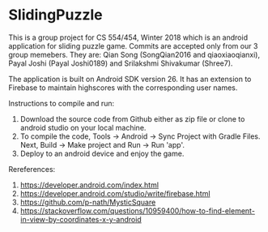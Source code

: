 # SlidingPuzzle

This is a group project for CS 554/454, Winter 2018 which is an android application for sliding puzzle game. 
Commits are accepted only from our 3 group memebers. They are: Qian Song (SongQian2016 and qiaoxiaoqianxi), Payal Joshi (Payal Joshi0189) and Srilakshmi Shivakumar (Shree7). 

The application is built on Android SDK version 26. It has an extension to Firebase to maintain highscores with the corresponding user names. 

Instructions to compile and run:
1. Download the source code from Github either as zip file or clone to android studio on your local machine.
2. To compile the code, Tools -> Android -> Sync Project with Gradle Files. Next, Build -> Make project and Run -> Run 'app'.
3. Deploy to an android device and enjoy the game.  

Rereferences:
1. https://developer.android.com/index.html
2. https://developer.android.com/studio/write/firebase.html
3. https://github.com/p-nath/MysticSquare
4. https://stackoverflow.com/questions/10959400/how-to-find-element-in-view-by-coordinates-x-y-android
